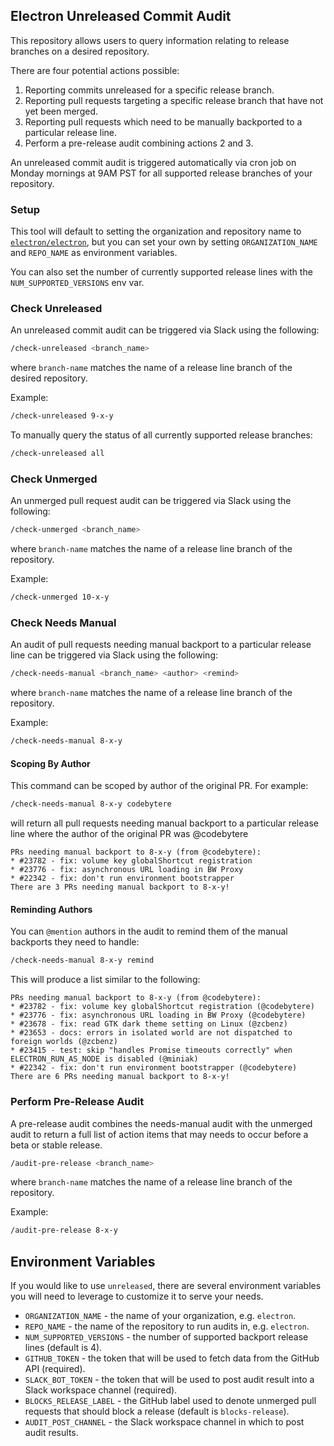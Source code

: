 ## Electron Unreleased Commit Audit

This repository allows users to query information relating to release branches on a desired repository.

There are four potential actions possible:
1. Reporting commits unreleased for a specific release branch.
2. Reporting pull requests targeting a specific release branch that have not yet been merged.
3. Reporting pull requests which need to be manually backported to a particular release line.
4. Perform a pre-release audit combining actions 2 and 3.

An unreleased commit audit is triggered automatically via cron job on Monday mornings at 9AM PST for all supported release branches of your repository.

### Setup

This tool will default to setting the organization and repository name to [`electron/electron`](https://github.com/electron/electron), but you can set your own by setting `ORGANIZATION_NAME` and `REPO_NAME` as environment variables.

You can also set the number of currently supported release lines with the `NUM_SUPPORTED_VERSIONS` env var.

### Check Unreleased

An unreleased commit audit can be triggered via Slack using the following:

```sh
/check-unreleased <branch_name>
```

where `branch-name` matches the name of a release line branch of the desired repository.

Example:

```sh
/check-unreleased 9-x-y
```

To manually query the status of all currently supported release branches:

```sh
/check-unreleased all
```

### Check Unmerged

An unmerged pull request audit can be triggered via Slack using the following:

```sh
/check-unmerged <branch_name>
```

where `branch-name` matches the name of a release line branch of the repository.

Example:

```sh
/check-unmerged 10-x-y
```

### Check Needs Manual

An audit of pull requests needing manual backport to a particular release line can be triggered via Slack using the following:

```sh
/check-needs-manual <branch_name> <author> <remind>
```

where `branch-name` matches the name of a release line branch of the repository.

Example:

```sh
/check-needs-manual 8-x-y
```

#### Scoping By Author 

This command can be scoped by author of the original PR. For example:

```sh
/check-needs-manual 8-x-y codebytere
```

will return all pull requests needing manual backport to a particular release line where the author of the original PR was @codebytere

```
PRs needing manual backport to 8-x-y (from @codebytere):
* #23782 - fix: volume key globalShortcut registration
* #23776 - fix: asynchronous URL loading in BW Proxy
* #22342 - fix: don't run environment bootstrapper
There are 3 PRs needing manual backport to 8-x-y!
```

#### Reminding Authors

You can `@mention` authors in the audit to remind them of the manual backports they need to handle:

```sh
/check-needs-manual 8-x-y remind
```

This will produce a list similar to the following:

```
PRs needing manual backport to 8-x-y (from @codebytere):
* #23782 - fix: volume key globalShortcut registration (@codebytere)
* #23776 - fix: asynchronous URL loading in BW Proxy (@codebytere)
* #23678 - fix: read GTK dark theme setting on Linux (@zcbenz)
* #23653 - docs: errors in isolated world are not dispatched to foreign worlds (@zcbenz)
* #23415 - test: skip "handles Promise timeouts correctly" when ELECTRON_RUN_AS_NODE is disabled (@miniak)
* #22342 - fix: don't run environment bootstrapper (@codebytere)
There are 6 PRs needing manual backport to 8-x-y!
```

### Perform Pre-Release Audit

A pre-release audit combines the needs-manual audit with the unmerged audit to return a full list of action items that may needs to occur before a beta or stable release.

```sh
/audit-pre-release <branch_name>
```

where `branch-name` matches the name of a release line branch of the repository.

Example:

```sh
/audit-pre-release 8-x-y
```

## Environment Variables

If you would like to use `unreleased`, there are several environment variables you will need to leverage to customize it to serve your needs.

* `ORGANIZATION_NAME` - the name of your organization, e.g. `electron`.
* `REPO_NAME` - the name of the repository to run audits in, e.g. `electron`.
* `NUM_SUPPORTED_VERSIONS` - the number of supported backport release lines (default is 4).
* `GITHUB_TOKEN` - the token that will be used to fetch data from the GitHub API (required).
* `SLACK_BOT_TOKEN` - the token that will be used to post audit result into a Slack workspace channel (required).
* `BLOCKS_RELEASE_LABEL` - the GitHub label used to denote unmerged pull requests that should block a release (default is `blocks-release`).
* `AUDIT_POST_CHANNEL` - the Slack workspace channel in which to post audit results.
